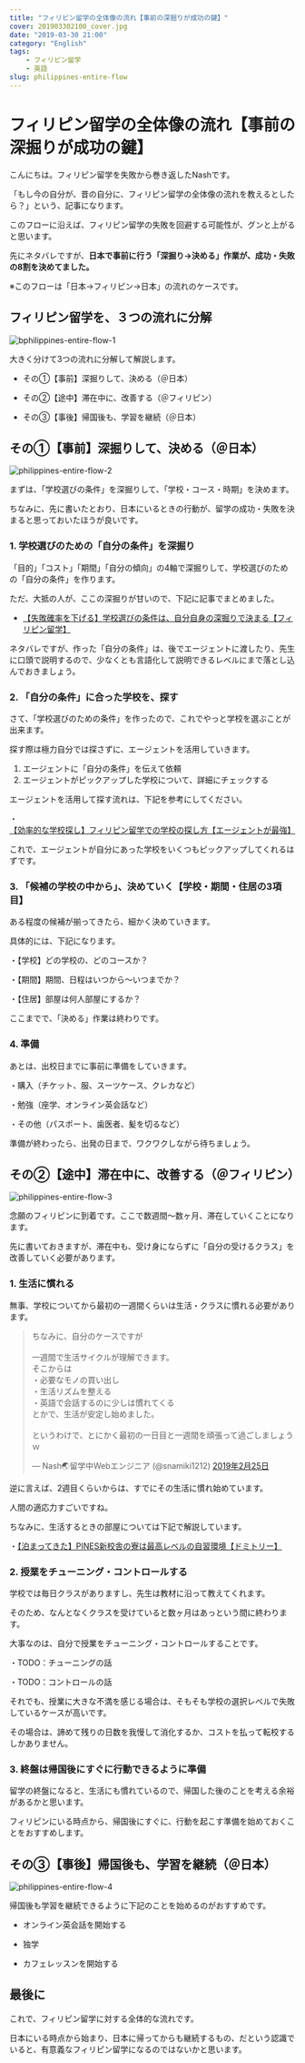 ```yaml
---
title: "フィリピン留学の全体像の流れ【事前の深掘りが成功の鍵】"
cover: 201903302100_cover.jpg
date: "2019-03-30 21:00"
category: "English"
tags:
    - フィリピン留学
    - 英語
slug: philippines-entire-flow
---
```


# フィリピン留学の全体像の流れ【事前の深掘りが成功の鍵】

こんにちは。フィリピン留学を失敗から巻き返したNashです。

「もし今の自分が、昔の自分に、フィリピン留学の全体像の流れを教えるとしたら？」という、記事になります。

このフローに沿えば、フィリピン留学の失敗を回避する可能性が、グンと上がると思います。



先にネタバレですが、<b>日本で事前に行う「深掘り→決める」作業が、成功・失敗の8割を決めてました。</b>

※このフローは「日本→フィリピン→日本」の流れのケースです。


## フィリピン留学を、３つの流れに分解

![bphilippines-entire-flow-1](./201903302100_1.jpg)

大きく分けて3つの流れに分解して解説します。

- その①【事前】深掘りして、決める（＠日本）

- その②【途中】滞在中に、改善する（＠フィリピン）

- その③【事後】帰国後も、学習を継続（＠日本）


## その①【事前】深掘りして、決める（＠日本）

![philippines-entire-flow-2](./201903302100_2.jpg)

まずは、「学校選びの条件」を深掘りして、「学校・コース・時期」を決めます。

ちなみに、先に書いたとおり、日本にいるときの行動が、留学の成功・失敗を決まると思っておいたほうが良いです。

### 1. 学校選びのための「自分の条件」を深掘り

「目的」「コスト」「期間」「自分の傾向」の4軸で深掘りして、学校選びのための「自分の条件」を作ります。

ただ、大抵の人が、ここの深掘りが甘いので、下記に記事でまとめました。

- [【失敗確率を下げる】学校選びの条件は、自分自身の深掘りで決まる【フィリピン留学】](./philippines-own-condition-of-searching-school)

ネタバレですが、作った「自分の条件」は、後でエージェントに渡したり、先生に口頭で説明するので、少なくとも言語化して説明できるレベルにまで落とし込んでおきましょう。

### 2. 「自分の条件」に合った学校を、探す

さて、「学校選びのための条件」を作ったので、これでやっと学校を選ぶことが出来ます。

探す際は極力自分では探さずに、エージェントを活用していきます。

1. エージェントに「自分の条件」を伝えて依頼
2. エージェントがピックアップした学校について、詳細にチェックする

エージェントを活用して探す流れは、下記を参考にしてください。

・[【効率的な学校探し】フィリピン留学での学校の探し方【エージェントが最強】](./philippines-how-to-use-agent)

これで、エージェントが自分にあった学校をいくつもピックアップしてくれるはずです。

### 3. 「候補の学校の中から」、決めていく【学校・期間・住居の3項目】

ある程度の候補が揃ってきたら、細かく決めていきます。

具体的には、下記になります。

・【学校】どの学校の、どのコースか？

・【期間】期間、日程はいつから〜いつまでか？

・【住居】部屋は何人部屋にするか？



ここまでで、「決める」作業は終わりです。



### 4. 準備

あとは、出校日までに事前に準備をしていきます。

・購入（チケット、服、スーツケース、クレカなど）

・勉強（座学、オンライン英会話など）

・その他（パスポート、歯医者、髪を切るなど）



準備が終わったら、出発の日まで、ワクワクしながら待ちましょう。



## その②【途中】滞在中に、改善する（＠フィリピン）

![philippines-entire-flow-3](./201903302100_3.jpg)

念願のフィリピンに到着です。ここで数週間〜数ヶ月、滞在していくことになります。

先に書いておきますが、滞在中も、受け身にならずに「自分の受けるクラス」を改善していく必要があります。

### 1. 生活に慣れる

無事、学校についてから最初の一週間くらいは生活・クラスに慣れる必要があります。

<blockquote class="twitter-tweet" data-conversation="none" data-lang="ja"><p lang="ja" dir="ltr">ちなみに、自分のケースですが<br><br>一週間で生活サイクルが理解できます。<br>そこからは<br>・必要なモノの買い出し<br>・生活リズムを整える<br>・英語で会話するのに少しは慣れてくる<br>とかで、生活が安定し始めました。<br><br>というわけで、とにかく最初の一日目と一週間を頑張って過ごしましょうｗ</p>&mdash; Nash🌏留学中Webエンジニア (@snamiki1212) <a href="https://twitter.com/snamiki1212/status/1100049489547616256?ref_src=twsrc%5Etfw">2019年2月25日</a></blockquote>
<script async src="https://platform.twitter.com/widgets.js" charset="utf-8"></script>

逆に言えば、2週目くらいからは、すでにその生活に慣れ始めています。

人間の適応力すごいですね。

ちなみに、生活するときの部屋については下記で解説しています。

・[【泊まってきた】PINES新校舎の寮は最高レベルの自習環境【ドミトリー】](./philippines-baguio-pines-domitory)


### 2. 授業をチューニング・コントロールする

学校では毎日クラスがありますし、先生は教材に沿って教えてくれます。

そのため、なんとなくクラスを受けていると数ヶ月はあっという間に終わります。

大事なのは、自分で授業をチューニング・コントロールすることです。

・TODO：チューニングの話

・TODO：コントロールの話

それでも、授業に大きな不満を感じる場合は、そもそも学校の選択レベルで失敗しているケースが高いです。

その場合は、諦めて残りの日数を我慢して消化するか、コストを払って転校するしかありません。


### 3. 終盤は帰国後にすぐに行動できるように準備

留学の終盤になると、生活にも慣れているので、帰国した後のことを考える余裕があるかと思います。

フィリピンにいる時点から、帰国後にすぐに、行動を起こす準備を始めておくことをおすすめします。



## その③【事後】帰国後も、学習を継続（＠日本）

![philippines-entire-flow-4](./201903302100_4.jpg)

帰国後も学習を継続できるように下記のことを始めるのがおすすめです。

- オンライン英会話を開始する

- 独学

- カフェレッスンを開始する



## 最後に

これで、フィリピン留学に対する全体的な流れです。

日本にいる時点から始まり、日本に帰ってからも継続するもの、だという認識でいると、有意義なフィリピン留学になるのではないかと思います。


